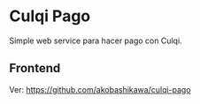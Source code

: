 # Culqi Pago

Simple web service para hacer pago con Culqi.

## Frontend

Ver: https://github.com/akobashikawa/culqi-pago
